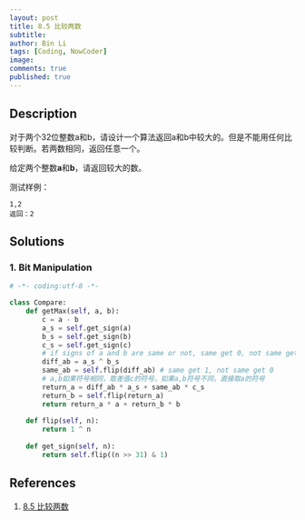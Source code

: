 ```yaml
---
layout: post
title: 8.5 比较两数
subtitle: 
author: Bin Li
tags: [Coding, NowCoder]
image: 
comments: true
published: true
---
```


## Description

对于两个32位整数a和b，请设计一个算法返回a和b中较大的。但是不能用任何比较判断。若两数相同，返回任意一个。

给定两个整数**a**和**b**，请返回较大的数。

测试样例：

```
1,2
返回：2
```


## Solutions
### 1. Bit Manipulation

```python
# -*- coding:utf-8 -*-

class Compare:
    def getMax(self, a, b):
        c = a - b
        a_s = self.get_sign(a)
        b_s = self.get_sign(b)
        c_s = self.get_sign(c)
        # if signs of a and b are same or not, same get 0, not same get 1
        diff_ab = a_s ^ b_s
        same_ab = self.flip(diff_ab) # same get 1, not same get 0
        # a,b如果符号相同，取差值c的符号，如果a,b符号不同，直接取a的符号
        return_a = diff_ab * a_s + same_ab * c_s
        return_b = self.flip(return_a)
        return return_a * a + return_b * b
    
    def flip(self, n):
        return 1 ^ n
    
    def get_sign(self, n):
        return self.flip((n >> 31) & 1)
```

## References
1. [8.5 比较两数](https://www.nowcoder.com/study/vod/1/8/4)